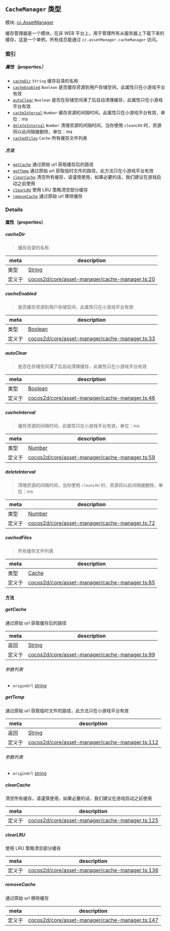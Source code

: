 ## `CacheManager` 类型



模块: [cc.AssetManager](../modules/cc.AssetManager.md)


缓存管理器是一个模块，在非 WEB 平台上，用于管理所有从服务器上下载下来的缓存，这是一个单例，所有成员能通过 `cc.assetManager.cacheManager` 访问。



### 索引

##### 属性（properties）

  - [`cacheDir`](#cachedir) `String` 缓存目录的名称
  - [`cacheEnabled`](#cacheenabled) `Boolean` 是否缓存资源到用户存储空间，此属性只在小游戏平台有效
  - [`autoClear`](#autoclear) `Boolean` 是否在存储空间满了后自动清理缓存，此属性只在小游戏平台有效
  - [`cacheInterval`](#cacheinterval) `Number` 缓存资源的间隔时间，此属性只在小游戏平台有效，单位：ms
  - [`deleteInterval`](#deleteinterval) `Number` 清理资源的间隔时间，当你使用 `cleanLRU` 时，资源将以此间隔被删除，单位：ms
  - [`cachedFiles`](#cachedfiles) `Cache` 所有缓存文件列表



##### 方法

  - [`getCache`](#getcache) 通过原始 url 获取缓存后的路径
  - [`getTemp`](#gettemp) 通过原始 url 获取临时文件的路径，此方法只在小游戏平台有效
  - [`clearCache`](#clearcache) 清空所有缓存，请谨慎使用，如果必要的话，我们建议在游戏启动之前使用
  - [`clearLRU`](#clearlru) 使用 LRU 策略清空部分缓存
  - [`removeCache`](#removecache) 通过原始 url 移除缓存



### Details


#### 属性（properties）


##### cacheDir

> 缓存目录的名称

| meta | description |
|------|-------------|
| 类型 | <a href="https://developer.mozilla.org/en/JavaScript/Reference/Global_Objects/String" class="crosslink external" target="_blank">String</a> |
| 定义于 | [cocos2d/core/asset-manager/cache-manager.ts:20](https://github.com/cocos-creator/engine/blob/f120e67a8e229233f15e46cc51536723de44fd94/cocos2d/core/asset-manager/cache-manager.ts#L20) |



##### cacheEnabled

> 是否缓存资源到用户存储空间，此属性只在小游戏平台有效

| meta | description |
|------|-------------|
| 类型 | <a href="https://developer.mozilla.org/en/JavaScript/Reference/Global_Objects/Boolean" class="crosslink external" target="_blank">Boolean</a> |
| 定义于 | [cocos2d/core/asset-manager/cache-manager.ts:33](https://github.com/cocos-creator/engine/blob/f120e67a8e229233f15e46cc51536723de44fd94/cocos2d/core/asset-manager/cache-manager.ts#L33) |



##### autoClear

> 是否在存储空间满了后自动清理缓存，此属性只在小游戏平台有效

| meta | description |
|------|-------------|
| 类型 | <a href="https://developer.mozilla.org/en/JavaScript/Reference/Global_Objects/Boolean" class="crosslink external" target="_blank">Boolean</a> |
| 定义于 | [cocos2d/core/asset-manager/cache-manager.ts:46](https://github.com/cocos-creator/engine/blob/f120e67a8e229233f15e46cc51536723de44fd94/cocos2d/core/asset-manager/cache-manager.ts#L46) |



##### cacheInterval

> 缓存资源的间隔时间，此属性只在小游戏平台有效，单位：ms

| meta | description |
|------|-------------|
| 类型 | <a href="https://developer.mozilla.org/en/JavaScript/Reference/Global_Objects/Number" class="crosslink external" target="_blank">Number</a> |
| 定义于 | [cocos2d/core/asset-manager/cache-manager.ts:59](https://github.com/cocos-creator/engine/blob/f120e67a8e229233f15e46cc51536723de44fd94/cocos2d/core/asset-manager/cache-manager.ts#L59) |



##### deleteInterval

> 清理资源的间隔时间，当你使用 `cleanLRU` 时，资源将以此间隔被删除，单位：ms

| meta | description |
|------|-------------|
| 类型 | <a href="https://developer.mozilla.org/en/JavaScript/Reference/Global_Objects/Number" class="crosslink external" target="_blank">Number</a> |
| 定义于 | [cocos2d/core/asset-manager/cache-manager.ts:72](https://github.com/cocos-creator/engine/blob/f120e67a8e229233f15e46cc51536723de44fd94/cocos2d/core/asset-manager/cache-manager.ts#L72) |



##### cachedFiles

> 所有缓存文件列表

| meta | description |
|------|-------------|
| 类型 | <a href="../classes/Cache.html" class="crosslink">Cache</a> |
| 定义于 | [cocos2d/core/asset-manager/cache-manager.ts:85](https://github.com/cocos-creator/engine/blob/f120e67a8e229233f15e46cc51536723de44fd94/cocos2d/core/asset-manager/cache-manager.ts#L85) |






<!-- Method Block -->
#### 方法


##### getCache

通过原始 url 获取缓存后的路径

| meta | description |
|------|-------------|
| 返回 | <a href="https://developer.mozilla.org/en/JavaScript/Reference/Global_Objects/String" class="crosslink external" target="_blank">String</a> 
| 定义于 | [cocos2d/core/asset-manager/cache-manager.ts:99](https://github.com/cocos-creator/engine/blob/f120e67a8e229233f15e46cc51536723de44fd94/cocos2d/core/asset-manager/cache-manager.ts#L99) |

###### 参数列表
- `originUrl` <a href="https://developer.mozilla.org/en/JavaScript/Reference/Global_Objects/String" class="crosslink external" target="_blank">string</a> 


##### getTemp

通过原始 url 获取临时文件的路径，此方法只在小游戏平台有效

| meta | description |
|------|-------------|
| 返回 | <a href="https://developer.mozilla.org/en/JavaScript/Reference/Global_Objects/String" class="crosslink external" target="_blank">String</a> 
| 定义于 | [cocos2d/core/asset-manager/cache-manager.ts:112](https://github.com/cocos-creator/engine/blob/f120e67a8e229233f15e46cc51536723de44fd94/cocos2d/core/asset-manager/cache-manager.ts#L112) |

###### 参数列表
- `originUrl` <a href="https://developer.mozilla.org/en/JavaScript/Reference/Global_Objects/String" class="crosslink external" target="_blank">string</a> 


##### clearCache

清空所有缓存，请谨慎使用，如果必要的话，我们建议在游戏启动之前使用

| meta | description |
|------|-------------|
| 定义于 | [cocos2d/core/asset-manager/cache-manager.ts:125](https://github.com/cocos-creator/engine/blob/f120e67a8e229233f15e46cc51536723de44fd94/cocos2d/core/asset-manager/cache-manager.ts#L125) |



##### clearLRU

使用 LRU 策略清空部分缓存

| meta | description |
|------|-------------|
| 定义于 | [cocos2d/core/asset-manager/cache-manager.ts:136](https://github.com/cocos-creator/engine/blob/f120e67a8e229233f15e46cc51536723de44fd94/cocos2d/core/asset-manager/cache-manager.ts#L136) |



##### removeCache

通过原始 url 移除缓存

| meta | description |
|------|-------------|
| 定义于 | [cocos2d/core/asset-manager/cache-manager.ts:147](https://github.com/cocos-creator/engine/blob/f120e67a8e229233f15e46cc51536723de44fd94/cocos2d/core/asset-manager/cache-manager.ts#L147) |




